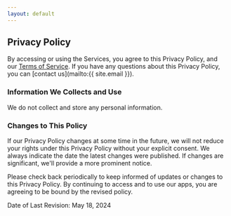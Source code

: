 ```yaml
---
layout: default
---
```


## Privacy Policy

By accessing or using the Services, you agree to this Privacy Policy, and our [Terms of Service](terms). If you have any questions about this Privacy Policy, you can [contact us](mailto:{{ site.email }}).

### Information We Collects and Use

We do not collect and store any personal information.

### Changes to This Policy

If our Privacy Policy changes at some time in the future, we will not reduce your rights under this Privacy Policy without your explicit consent. We always indicate the date the latest changes were published. If changes are significant, we'll provide a more prominent notice.

Please check back periodically to keep informed of updates or changes to this Privacy Policy. By continuing to access and to use our apps, you are agreeing to be bound by the revised policy.

Date of Last Revision: May 18, 2024
